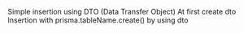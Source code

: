 Simple insertion using DTO (Data Transfer Object)
At first create dto
Insertion with prisma.tableName.create() by using dto
